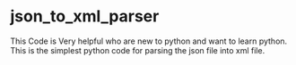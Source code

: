 # json_to_xml_parser
This Code is Very helpful who are new to python and  want to learn python. This is the simplest python code for parsing the json file into xml file.
